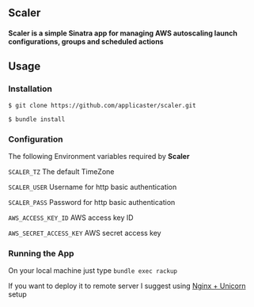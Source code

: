 Scaler
------
#### Scaler is a simple Sinatra app for managing AWS autoscaling launch configurations, groups and scheduled actions

Usage
------

### Installation

```
$ git clone https://github.com/applicaster/scaler.git
```

```
$ bundle install
```

### Configuration

The following Environment variables required by **Scaler**

```SCALER_TZ``` The default TimeZone 

```SCALER_USER``` Username for http basic authentication

```SCALER_PASS``` Password for http basic authentication

```AWS_ACCESS_KEY_ID``` AWS access key ID

```AWS_SECRET_ACCESS_KEY``` AWS secret access key

### Running the App

On your local machine just type ```bundle exec rackup```

If you want to deploy it to remote server I suggest using [Nginx + Unicorn](https://github.com/zzak/sinatra-recipes/blob/master/deployment/nginx_proxied_to_unicorn.md) setup

